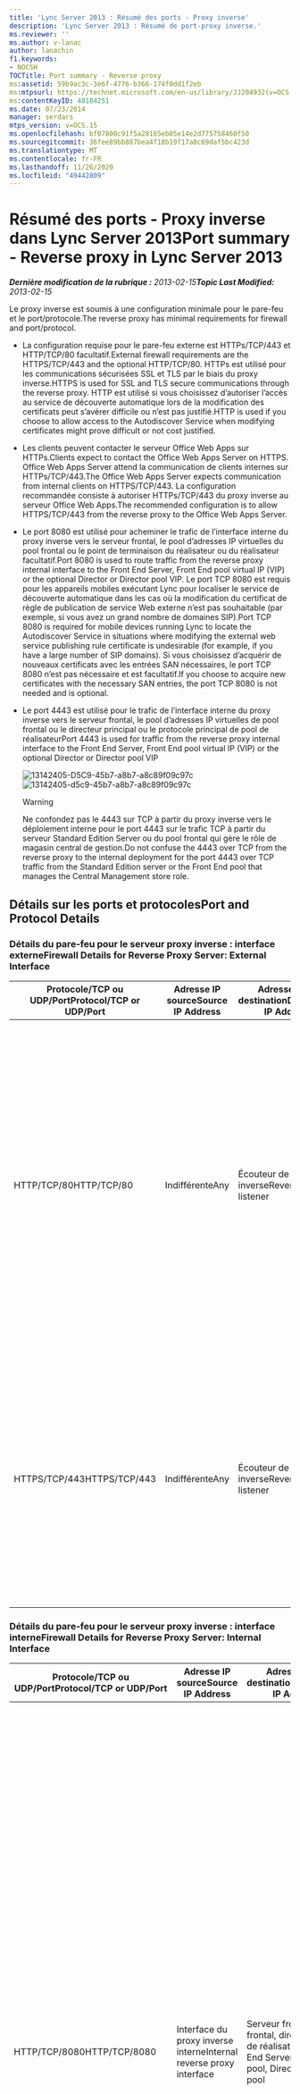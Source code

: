 ```yaml
---
title: 'Lync Server 2013 : Résumé des ports - Proxy inverse'
description: 'Lync Server 2013 : Résumé de port-proxy inverse.'
ms.reviewer: ''
ms.author: v-lanac
author: lanachin
f1.keywords:
- NOCSH
TOCTitle: Port summary - Reverse proxy
ms:assetid: 59b9ac3c-3e6f-4776-b366-174f0dd1f2eb
ms:mtpsurl: https://technet.microsoft.com/en-us/library/JJ204932(v=OCS.15)
ms:contentKeyID: 48184251
ms.date: 07/23/2014
manager: serdars
mtps_version: v=OCS.15
ms.openlocfilehash: bf07800c91f5a28165eb05e14e2d775758460f50
ms.sourcegitcommit: 36fee89bb887bea4f18b19f17a8c69daf5bc423d
ms.translationtype: MT
ms.contentlocale: fr-FR
ms.lasthandoff: 11/26/2020
ms.locfileid: "49442809"
---
```

# <a name="port-summary---reverse-proxy-in-lync-server-2013"></a><span data-ttu-id="c9697-103">Résumé des ports - Proxy inverse dans Lync Server 2013</span><span class="sxs-lookup"><span data-stu-id="c9697-103">Port summary - Reverse proxy in Lync Server 2013</span></span>

<div data-xmlns="http://www.w3.org/1999/xhtml">

<div class="topic" data-xmlns="http://www.w3.org/1999/xhtml" data-msxsl="urn:schemas-microsoft-com:xslt" data-cs="https://msdn.microsoft.com/">

<div data-asp="https://msdn2.microsoft.com/asp">



</div>

<div id="mainSection">

<div id="mainBody"><span data-ttu-id="c9697-104">

<span> </span></span><span class="sxs-lookup"><span data-stu-id="c9697-104">

<span> </span></span></span>

<span data-ttu-id="c9697-105">_**Dernière modification de la rubrique :** 2013-02-15_</span><span class="sxs-lookup"><span data-stu-id="c9697-105">_**Topic Last Modified:** 2013-02-15_</span></span>

<span data-ttu-id="c9697-106">Le proxy inverse est soumis à une configuration minimale pour le pare-feu et le port/protocole.</span><span class="sxs-lookup"><span data-stu-id="c9697-106">The reverse proxy has minimal requirements for firewall and port/protocol.</span></span>

  - <span data-ttu-id="c9697-107">La configuration requise pour le pare-feu externe est HTTPs/TCP/443 et HTTP/TCP/80 facultatif.</span><span class="sxs-lookup"><span data-stu-id="c9697-107">External firewall requirements are the HTTPS/TCP/443 and the optional HTTP/TCP/80.</span></span> <span data-ttu-id="c9697-108">HTTPs est utilisé pour les communications sécurisées SSL et TLS par le biais du proxy inverse.</span><span class="sxs-lookup"><span data-stu-id="c9697-108">HTTPS is used for SSL and TLS secure communications through the reverse proxy.</span></span> <span data-ttu-id="c9697-109">HTTP est utilisé si vous choisissez d’autoriser l’accès au service de découverte automatique lors de la modification des certificats peut s’avérer difficile ou n’est pas justifié.</span><span class="sxs-lookup"><span data-stu-id="c9697-109">HTTP is used if you choose to allow access to the Autodiscover Service when modifying certificates might prove difficult or not cost justified.</span></span>

  - <span data-ttu-id="c9697-110">Les clients peuvent contacter le serveur Office Web Apps sur HTTPs.</span><span class="sxs-lookup"><span data-stu-id="c9697-110">Clients expect to contact the Office Web Apps Server on HTTPS.</span></span> <span data-ttu-id="c9697-111">Office Web Apps Server attend la communication de clients internes sur HTTPs/TCP/443.</span><span class="sxs-lookup"><span data-stu-id="c9697-111">The Office Web Apps Server expects communication from internal clients on HTTPS/TCP/443.</span></span> <span data-ttu-id="c9697-112">La configuration recommandée consiste à autoriser HTTPs/TCP/443 du proxy inverse au serveur Office Web Apps.</span><span class="sxs-lookup"><span data-stu-id="c9697-112">The recommended configuration is to allow HTTPS/TCP/443 from the reverse proxy to the Office Web Apps Server.</span></span>

  - <span data-ttu-id="c9697-113">Le port 8080 est utilisé pour acheminer le trafic de l’interface interne du proxy inverse vers le serveur frontal, le pool d’adresses IP virtuelles du pool frontal ou le point de terminaison du réalisateur ou du réalisateur facultatif.</span><span class="sxs-lookup"><span data-stu-id="c9697-113">Port 8080 is used to route traffic from the reverse proxy internal interface to the Front End Server, Front End pool virtual IP (VIP) or the optional Director or Director pool VIP.</span></span> <span data-ttu-id="c9697-114">Le port TCP 8080 est requis pour les appareils mobiles exécutant Lync pour localiser le service de découverte automatique dans les cas où la modification du certificat de règle de publication de service Web externe n’est pas souhaitable (par exemple, si vous avez un grand nombre de domaines SIP).</span><span class="sxs-lookup"><span data-stu-id="c9697-114">Port TCP 8080 is required for mobile devices running Lync to locate the Autodiscover Service in situations where modifying the external web service publishing rule certificate is undesirable (for example, if you have a large number of SIP domains).</span></span> <span data-ttu-id="c9697-115">Si vous choisissez d’acquérir de nouveaux certificats avec les entrées SAN nécessaires, le port TCP 8080 n’est pas nécessaire et est facultatif.</span><span class="sxs-lookup"><span data-stu-id="c9697-115">If you choose to acquire new certificates with the necessary SAN entries, the port TCP 8080 is not needed and is optional.</span></span>

  - <span data-ttu-id="c9697-116">Le port 4443 est utilisé pour le trafic de l’interface interne du proxy inverse vers le serveur frontal, le pool d’adresses IP virtuelles de pool frontal ou le directeur principal ou le protocole principal de pool de réalisateur</span><span class="sxs-lookup"><span data-stu-id="c9697-116">Port 4443 is used for traffic from the reverse proxy internal interface to the Front End Server, Front End pool virtual IP (VIP) or the optional Director or Director pool VIP</span></span>
    
    <span data-ttu-id="c9697-117">![13142405-D5C9-45b7-a8b7-a8c89f09c97c](images/JJ204932.13142405-d5c9-45b7-a8b7-a8c89f09c97c(OCS.15).jpg "13142405-D5C9-45b7-a8b7-a8c89f09c97c")</span><span class="sxs-lookup"><span data-stu-id="c9697-117">![13142405-d5c9-45b7-a8b7-a8c89f09c97c](images/JJ204932.13142405-d5c9-45b7-a8b7-a8c89f09c97c(OCS.15).jpg "13142405-d5c9-45b7-a8b7-a8c89f09c97c")</span></span>  
    
    <div>
    

    > [!WARNING]  
    > <span data-ttu-id="c9697-118">Ne confondez pas le 4443 sur TCP à partir du proxy inverse vers le déploiement interne pour le port 4443 sur le trafic TCP à partir du serveur Standard Edition Server ou du pool frontal qui gère le rôle de magasin central de gestion.</span><span class="sxs-lookup"><span data-stu-id="c9697-118">Do not confuse the 4443 over TCP from the reverse proxy to the internal deployment for the port 4443 over TCP traffic from the Standard Edition server or the Front End pool that manages the Central Management store role.</span></span>

    
    </div>

<div>

## <a name="port-and-protocol-details"></a><span data-ttu-id="c9697-119">Détails sur les ports et protocoles</span><span class="sxs-lookup"><span data-stu-id="c9697-119">Port and Protocol Details</span></span>

### <a name="firewall-details-for-reverse-proxy-server-external-interface"></a><span data-ttu-id="c9697-120">Détails du pare-feu pour le serveur proxy inverse : interface externe</span><span class="sxs-lookup"><span data-stu-id="c9697-120">Firewall Details for Reverse Proxy Server: External Interface</span></span>

<table>
<colgroup>
<col style="width: 25%" />
<col style="width: 25%" />
<col style="width: 25%" />
<col style="width: 25%" />
</colgroup>
<thead>
<tr class="header">
<th><span data-ttu-id="c9697-121">Protocole/TCP ou UDP/Port</span><span class="sxs-lookup"><span data-stu-id="c9697-121">Protocol/TCP or UDP/Port</span></span></th>
<th><span data-ttu-id="c9697-122">Adresse IP source</span><span class="sxs-lookup"><span data-stu-id="c9697-122">Source IP Address</span></span></th>
<th><span data-ttu-id="c9697-123">Adresse IP de destination</span><span class="sxs-lookup"><span data-stu-id="c9697-123">Destination IP Address</span></span></th>
<th><span data-ttu-id="c9697-124">Remarques</span><span class="sxs-lookup"><span data-stu-id="c9697-124">Notes</span></span></th>
</tr>
</thead>
<tbody>
<tr class="odd">
<td><p><span data-ttu-id="c9697-125">HTTP/TCP/80</span><span class="sxs-lookup"><span data-stu-id="c9697-125">HTTP/TCP/80</span></span></p></td>
<td><p><span data-ttu-id="c9697-126">Indifférente</span><span class="sxs-lookup"><span data-stu-id="c9697-126">Any</span></span></p></td>
<td><p><span data-ttu-id="c9697-127">Écouteur de proxy inverse</span><span class="sxs-lookup"><span data-stu-id="c9697-127">Reverse proxy listener</span></span></p></td>
<td><p><span data-ttu-id="c9697-128">Facultatif Redirection vers HTTPs si l’utilisateur entre http:// &lt; publishedSiteFQDN &gt; .</span><span class="sxs-lookup"><span data-stu-id="c9697-128">(Optional) Redirection to HTTPS if user enters http://&lt;publishedSiteFQDN&gt;.</span></span></p>
<p><span data-ttu-id="c9697-129">Également requis si vous utilisez Office Web Apps pour les conférences et le service de découverte automatique pour les appareils mobiles exécutant Lync dans les situations dans lesquelles l’organisation ne souhaite pas modifier le certificat de règle de publication de service Web externe.</span><span class="sxs-lookup"><span data-stu-id="c9697-129">Also required if using Office Web Apps for conferencing and the Autodiscover Service for mobile devices running Lync in situations where the organization does not want to modify the external web service publishing rule certificate.</span></span></p></td>
</tr>
<tr class="even">
<td><p><span data-ttu-id="c9697-130">HTTPS/TCP/443</span><span class="sxs-lookup"><span data-stu-id="c9697-130">HTTPS/TCP/443</span></span></p></td>
<td><p><span data-ttu-id="c9697-131">Indifférente</span><span class="sxs-lookup"><span data-stu-id="c9697-131">Any</span></span></p></td>
<td><p><span data-ttu-id="c9697-132">Écouteur de proxy inverse</span><span class="sxs-lookup"><span data-stu-id="c9697-132">Reverse proxy listener</span></span></p></td>
<td><p><span data-ttu-id="c9697-133">Téléchargements de carnets d’adresses, service de requête sur le Web du carnet d’adresses, découverte automatique, mises à jour du client, contenu de la réunion, mises à jour de l’appareil, développement de groupe, Office Web Apps pour les conférences, Conférence rendez-vous et réunions.</span><span class="sxs-lookup"><span data-stu-id="c9697-133">Address book downloads, Address Book Web Query service, Autodiscover, client updates, meeting content, device updates, group expansion, Office Web Apps for conferencing, dial-in conferencing, and meetings.</span></span></p></td>
</tr>
</tbody>
</table>


### <a name="firewall-details-for-reverse-proxy-server-internal-interface"></a><span data-ttu-id="c9697-134">Détails du pare-feu pour le serveur proxy inverse : interface interne</span><span class="sxs-lookup"><span data-stu-id="c9697-134">Firewall Details for Reverse Proxy Server: Internal Interface</span></span>

<table>
<colgroup>
<col style="width: 25%" />
<col style="width: 25%" />
<col style="width: 25%" />
<col style="width: 25%" />
</colgroup>
<thead>
<tr class="header">
<th><span data-ttu-id="c9697-135">Protocole/TCP ou UDP/Port</span><span class="sxs-lookup"><span data-stu-id="c9697-135">Protocol/TCP or UDP/Port</span></span></th>
<th><span data-ttu-id="c9697-136">Adresse IP source</span><span class="sxs-lookup"><span data-stu-id="c9697-136">Source IP Address</span></span></th>
<th><span data-ttu-id="c9697-137">Adresse IP de destination</span><span class="sxs-lookup"><span data-stu-id="c9697-137">Destination IP Address</span></span></th>
<th><span data-ttu-id="c9697-138">Remarques</span><span class="sxs-lookup"><span data-stu-id="c9697-138">Notes</span></span></th>
</tr>
</thead>
<tbody>
<tr class="odd">
<td><p><span data-ttu-id="c9697-139">HTTP/TCP/8080</span><span class="sxs-lookup"><span data-stu-id="c9697-139">HTTP/TCP/8080</span></span></p></td>
<td><p><span data-ttu-id="c9697-140">Interface du proxy inverse interne</span><span class="sxs-lookup"><span data-stu-id="c9697-140">Internal reverse proxy interface</span></span></p></td>
<td><p><span data-ttu-id="c9697-141">Serveur frontal, pool frontal, directeur, pool de réalisateurs</span><span class="sxs-lookup"><span data-stu-id="c9697-141">Front End Server, Front End pool, Director, Director pool</span></span></p></td>
<td><p><span data-ttu-id="c9697-142">Obligatoire si vous utilisez le service de découverte automatique pour les appareils mobiles exécutant Lync dans les situations où l’organisation ne souhaite pas modifier le certificat de règle de publication de service Web externe.</span><span class="sxs-lookup"><span data-stu-id="c9697-142">Required if using the Autodiscover Service for mobile devices running Lync in situations where the organization does not want to modify the external web service publishing rule certificate.</span></span></p>
<p><span data-ttu-id="c9697-143">Le trafic envoyé au port 80 sur l’interface externe du proxy inverse est redirigé vers un pool sur le port 8080 à partir de l’interface interne du proxy, afin que les services Web de réserve puissent le différencier du trafic Web interne.</span><span class="sxs-lookup"><span data-stu-id="c9697-143">Traffic sent to port 80 on the reverse proxy external interface is redirected to a pool on port 8080 from the reverse proxy internal interface so that the pool Web Services can distinguish it from internal web traffic.</span></span></p></td>
</tr>
<tr class="even">
<td><p><span data-ttu-id="c9697-144">HTTPS/TCP/4443</span><span class="sxs-lookup"><span data-stu-id="c9697-144">HTTPS/TCP/4443</span></span></p></td>
<td><p><span data-ttu-id="c9697-145">Interface du proxy inverse interne</span><span class="sxs-lookup"><span data-stu-id="c9697-145">Internal reverse proxy interface</span></span></p></td>
<td><p><span data-ttu-id="c9697-146">Serveur frontal, pool frontal, directeur, pool de réalisateurs</span><span class="sxs-lookup"><span data-stu-id="c9697-146">Front End Server, Front End pool, Director, Director pool</span></span></p></td>
<td><p><span data-ttu-id="c9697-147">Le trafic envoyé au port 443 sur l’interface externe du proxy inverse est redirigé vers un pool sur le port 4443 à partir de l’interface interne du proxy, afin que les services Web de réserve puissent le différencier du trafic Web interne.</span><span class="sxs-lookup"><span data-stu-id="c9697-147">Traffic sent to port 443 on the reverse proxy external interface is redirected to a pool on port 4443 from the reverse proxy internal interface so that the pool web services can distinguish it from internal web traffic.</span></span></p></td>
</tr>
<tr class="odd">
<td><p><span data-ttu-id="c9697-148">HTTPS/TCP/443</span><span class="sxs-lookup"><span data-stu-id="c9697-148">HTTPS/TCP/443</span></span></p></td>
<td><p><span data-ttu-id="c9697-149">Interface du proxy inverse interne</span><span class="sxs-lookup"><span data-stu-id="c9697-149">Internal reverse proxy interface</span></span></p></td>
<td><p><span data-ttu-id="c9697-150">Office Web Apps pour les conférences</span><span class="sxs-lookup"><span data-stu-id="c9697-150">Office Web Apps for conferencing</span></span></p></td>
<td></td>
</tr>
</tbody>
</table><span data-ttu-id="c9697-151">


</div>

</div>

<span> </span>

</div>

</div>

</span><span class="sxs-lookup"><span data-stu-id="c9697-151">


</div>

</div>

<span> </span>

</div>

</div>

</span></span></div>

